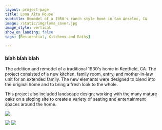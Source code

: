 ```yaml
---
layout: project-page
title: Loma Alta House
subtitle: Remodel of a 1950's ranch style home in San Anselmo, CA
image: /static/img/loma_cover.jpg
image_style: vertical
show_on_landing: false
tags: [Residential, Kitchens and Baths]

---
```


### blah blah blah 

The addition and remodel of a traditional 1930's home in Kentfield, CA. The project consisted of a new kitchen, family room, entry, and mother-in-law unit for an extended family. The new elements were designed to blend into the original home and to bring a fresh look to the whole. 

This project also included landscape design; working with the many mature oaks on a sloping site to create a variety of seating and entertainment spaces around the home.  

![](/static/img/loma_dining.jpg)

![](/static/img/kitchen1.jpg)
![](/static/img/kitchen2.jpg)



